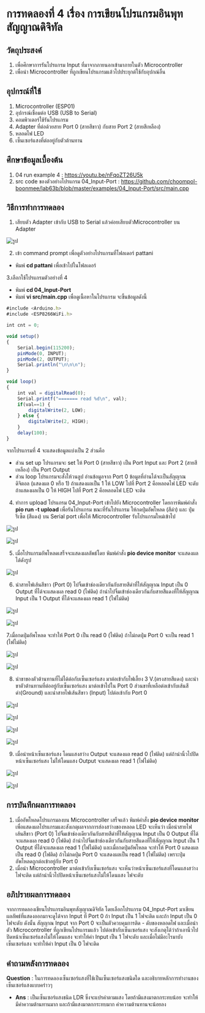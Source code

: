 # การทดลองที่ 4 เรื่อง การเขียนโปรแกรมอินพุทสัญญาณดิจิทัล

## วัตถุประสงค์
1.	เพื่อศึกษาการรันโปรแกรม Input ที่มาจากภายนอกเข้ามาภายในตัว Microcontroller 
2.	เพื่อนำ Microcontroller ที่ถูกเขียนโปรแกรมแล้วไปประยุกต์ใช้กับอุปกณ์อื่น 

## อุปกรณ์ที่ใช้
1.	Microcontroller (ESP01) 
2.	อุปกรณ์เชื่อมต่อ USB (USB to Serial)
3.	คอมพิวเตอร์ใช้รันโปรแกรม
4.	Adapter ที่ต่อด้วยสาย Port 0 (สายสีขาว) กับสาย Port 2 (สายสีเหลือง)
5.	หลอดไฟ LED
6.	เซ็นเซอร์แสงที่ต่ออยู่กับตัวต้านทาน

## ศึกษาข้อมูลเบื้องต้น
1. 04 run example 4 : https://youtu.be/nFqoZT26U5k
2. src code ของตัวอย่างโปรแกรม 04_Input-Port : https://github.com/choompol-boonmee/lab63b/blob/master/examples/04_Input-Port/src/main.cpp


## วิธีการทำการทดลอง
1. เสียบตัว Adapter เข้ากับ USB to Serial แล้วค่อยเสียบตัวMicrocontroller บน Adapter

![รูป](https://user-images.githubusercontent.com/80879886/112273121-92809d80-8caf-11eb-94e9-bd9395e1861f.JPG)

2. เข้า command prompt เพื่อดูตัวอย่างโปรแกรมที่โฟลเดอร์ pattani
- พิมพ์ **cd pattani** เพื่อเข้าไปในโฟลเดอร์ 

3.เลือกใช้โปรแกรมตัวอย่างที่ 4
- พิมพ์ **cd 04_Input-Port**
- พิมพ์ **vi src/main.cpp** เพื่อดูเนื้อหาในโปรแกรม จะขึ้นข้อมูลดังนี้
```javascript
#include <Arduino.h>
#include <ESP8266WiFi.h>

int cnt = 0;

void setup()
{
	Serial.begin(115200);
	pinMode(0, INPUT);
	pinMode(2, OUTPUT);
	Serial.println("\n\n\n");
}

void loop()
{
	int val = digitalRead(0);
	Serial.printf("======= read %d\n", val);
	if(val==1) {
		digitalWrite(2, LOW);
	} else {
		digitalWrite(2, HIGH);
	}
	delay(100);
}
```
จากโปรแกรมที่ 4 จะแสดงข้อมูลแบ่งเป็น 2 ส่วนคือ 
- ส่วน set up โปรแกรมจะ set ให้ Port 0 (สายสีขาว) เป็น Port Input และ Port 2 (สายสีเหลือง) เป็น Port Output
- ส่วน loop โปรแกรมจะสั่งให้วนลูป อ่านข้อมูลจาก Port 0 ข้อมูลที่อ่านได้จะเป็นสัญญาณดิจิตอล (แสดงผล 0 หรือ 1) ถ้าแสดงผลเป็น 1 ให้ LOW ไปที่ Port 2 คือหลอดไฟ LED จะดับ ถ้าแสดงผลเป็น 0 ให้ HIGH ไปที่ Port 2 คือหลอดไฟ LED จะติด


4. ทำการ upload โปรแกรม 04_Input-Port เข้าไปยัง Microcontroller โดยการพิมพ์คำสั่ง **pio run -t upload** เพื่อรันโปรแกรม
ขณะที่รันโปรแกรม ให้กดปุ่มอัพโหลด (สีดำ) และ ปุ่มรีเซ็ต (สีแดง) บน Serial port เพื่อให้ Microcontroller รับโปรแกรมใหม่เข้าไป

![รูป](https://user-images.githubusercontent.com/80879886/112273278-bf34b500-8caf-11eb-8823-5fe4e9af2bea.JPG) 

![รูป](https://user-images.githubusercontent.com/80879886/112273281-c065e200-8caf-11eb-899e-bae8385e2f63.JPG)

5. เมื่อโปรแกรมอัพโหลดเสร็จจะแสดงผลลัพธ์โดย พิมพ์คำสั่ง **pio device monitor** จะแสดงผลได้ดังรูป

![รูป](https://user-images.githubusercontent.com/80879886/112273410-e68b8200-8caf-11eb-9a3e-934c02f0f361.JPG)

6. นำสายไฟเส้นสีขาว (Port 0)  ไปจิ้มเข้าช่องเดียวกันกับสายสีดำที่ให้สัญญาณ Input เป็น 0  Output ที่ได้จะแสดงผล read 0 (ไฟติด) ถ้านำไปจิ้มเข้าช่องเดียวกันกับสายสีแดงที่ให้สัญญาณ Input เป็น 1 Output ที่ได้จะแสดงผล read 1 (ไฟไม่ติด)

![รูป](https://user-images.githubusercontent.com/80879886/112277082-fad17e00-8cb3-11eb-9553-7f3daeffcbb3.jpg)

![รูป](https://user-images.githubusercontent.com/80879886/112277077-f9a05100-8cb3-11eb-8365-ffa5d42b58bb.jpg)

7.เมื่อกดปุ่มอัพโหลด จะทำให้ Port 0 เป็น read 0 (ไฟติด) ถ้าไม่กดปุ่ม Port 0 จะเป็น read 1 (ไฟไม่ติด)

![รูป](https://user-images.githubusercontent.com/80879886/112277083-fb6a1480-8cb3-11eb-8015-f6f702fa11fd.jpg)

![รูป](https://user-images.githubusercontent.com/80879886/112277088-fc02ab00-8cb3-11eb-9aa2-aa2897823b0a.jpg)

8. นำขาของตัวต้านทานที่ไม่ได้ต่อกับเซ็นเซอร์แสง มาต่อเข้ากับไฟเลี้ยง 3 V.(ตรงสายสีแดง) และนำขาตัวต้านทานที่ต่ออยู่กับเซ็นเซอร์แสง มาต่อเข้าไปใน Port 0 ส่วนขาที่เหลือต่อเข้ากับเส้นสีดำ(Ground) และนำสายไฟเส้นสีขาว (Input) ไปต่อเข้ากับ Port 0 

![รูป](https://user-images.githubusercontent.com/80879886/112277090-fc02ab00-8cb3-11eb-9e50-c22e261ea124.jpg) 

![รูป](https://user-images.githubusercontent.com/80879886/112277091-fc9b4180-8cb3-11eb-8114-b75489c9076e.jpg) 

![รูป](https://user-images.githubusercontent.com/80879886/112277095-fd33d800-8cb3-11eb-9b04-484d2d9bcb8c.jpg)

![รูป](https://user-images.githubusercontent.com/80879886/112277099-fdcc6e80-8cb3-11eb-8493-69a7f4fc3fe0.jpg)

9. เมื่อนำหน้าเซ็นเซอร์แสง โดนแสงสว่าง Output จะแสดงผล read 0 (ไฟติด) แต่ถ้านำนิ้วไปปิดหน้าเซ็นเซอร์แสง ไม่ให้โดนแสง Output จะแสดงผล read 1 (ไฟไม่ติด)

![รูป](https://user-images.githubusercontent.com/80879886/112277101-fdcc6e80-8cb3-11eb-8c7f-412281f6b625.jpg) 

![รูป](https://user-images.githubusercontent.com/80879886/112277103-fe650500-8cb3-11eb-948a-844130197974.jpg)


## การบันทึกผลการทดลอง
1. เมื่ออัพโหลดโปรแกรมลงบน Microcontroller เสร็จแล้ว พิมพ์คำสั่ง **pio device monitor** เพื่อแสดงผลโปรแกรมและสังเกตุผลจากการส่องสว่างของหลอด LED จะเห็นว่า
เมื่อนำสายไฟเส้นสีขาว (Port 0) ไปจิ้มเข้าช่องเดียวกันกับสายสีดำที่ให้สัญญาณ Input เป็น 0 Output ที่ได้จะแสดงผล read 0 (ไฟติด)
ถ้านำไปจิ้มเข้าช่องเดียวกันกับสายสีแดงที่ให้สัญญาณ Input เป็น 1 Output ที่ได้จะแสดงผล read 1 (ไฟไม่ติด)
และเมื่อกดปุ่มอัพโหลด จะทำให้ Port 0 แสดงผลเป็น read 0 (ไฟติด) ถ้าไม่กดปุ่ม Port 0 จะแสดงผลเป็น read 1 (ไฟไม่ติด) เพราะปุ่มอัพโหลดถูกต่อเข้าอยู่กับ Port 0
2. เมื่อนำ Microcontroller มาต่อเข้ากับเซ็นเซอร์แสง จะเห็นว่าหน้าเซ็นเซอร์แสงที่โดนแสงสว่าง ไฟจะติด แต่ถ้านำนิ้วไปปิดหน้าเซ็นเซอร์แสงไม่ให้โดนแสง ไฟจะดับ


## อภิปรายผลการทดลอง
จากการทดลองเขียนโปรแกรมอินพุทสัญญาณดิจิทัล โดยเลือกโปรแกรม 04_Input-Port มาเขียน ผลลัพธ์ที่แสดงออกมาจะดูได้จาก Input ที่ Port 0 ถ้า Input เป็น 1 ไฟจะติด และถ้า Input เป็น 0 ไฟจะดับ ดังนั้น สัญญาณ Input จาก Port 0 จะเป็นตัวควบคุมการติด - ดับของหลอดไฟ และเมื่อนำตัว Microcontroller ที่ถูกเขียนโปรแกรมแล้ว ไปต่อเข้ากับเซ็นเซอร์แสง จะสังเกตุได้ว่าถ้าเอานิ้วไปปิดหน้าเซ็นเซอร์แสงไม่ให้โดนแสง จะทำให้ค่า Input เป็น 1 ไฟจะดับ และเมื่อไม่มีอะไรมาบังเซ็นเซอร์แสง จะทำให้ค่า Input เป็น 0 ไฟจะติด

## คำถามหลังการทดลอง
 **Question** : ในการทดลองเซ็นเซอร์แสงที่ใช้เป็นเซ็นเซอร์แสงชนิดใด และอธิบายหลักการทำงานของเซ็นเซอร์แสงแบบคร่าวๆ
- **Ans** : เป็นเซ็นเซอร์แสงชนิด LDR ซึ่งจะแปรค่าตามแสง โดยถ้ามีแสงมาตกกระทบน้อย จะทำให้มีค่าความต้านทานมาก และถ้ามีแสงมาตกกระทบมาก ค่าความต้านทานจะน้อยลง




